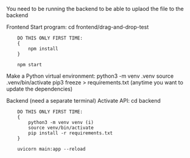 You need to be running the backend to be able to uplaod the file to the backend



Frontend
    Start program:
        cd frontend/drag-and-drop-test

        DO THIS ONLY FIRST TIME:
        {
            npm install
        }

        npm start



Make a Python virtual environment:
python3 -m venv .venv
source .venv/bin/activate
pip3 freeze > requirements.txt (anytime you want to update the dependencies)

Backend (need a separate terminal)
    Activate API:
        cd backend

        DO THIS ONLY FIRST TIME:
        {
            python3 -m venv venv (i)
            source venv/bin/activate
            pip install -r requirements.txt
        }

        uvicorn main:app --reload